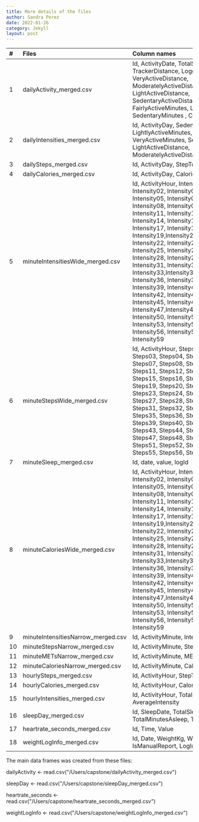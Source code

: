 ```yaml
---
title: More details of the files
author: Sandra Perez
date: 2022-01-26
category: Jekyll
layout: post
---
```


| # | Files | Column names |
| :---  | :--- |:--- |
| 1 | dailyActivity_merged.csv | Id, ActivityDate, TotalSteps, TotalDistance, TrackerDistance, LoggedActivitiesDistance, VeryActiveDistance,  ModeratelyActiveDistance, LightActiveDistance, SedentaryActiveDistance, VeryActiveMinutes, FairlyActiveMinutes, LightlyActiveMinutes, SedentaryMinutes , Calories |
| 2 | dailyIntensities_merged.csv | Id, ActivityDay, SedentaryMinutes, LightlyActiveMinutes, FairlyActiveMinutes, VeryActiveMinutes, SedentaryActiveDistance, LightActiveDistance,  ModeratelyActiveDistance,VeryActiveDistance |
| 3 | dailySteps_merged.csv | Id, ActivityDay, StepTotal  |
| 4 | dailyCalories_merged.csv | Id, ActivityDay, Calories |
| 5 | minuteIntensitiesWide_merged.csv | Id, ActivityHour, Intensity00, Intensity01, Intensity02, Intensity03, Intensity04, Intensity05, Intensity06, Intensity07, Intensity08, Intensity09, Intensity10, Intensity11, Intensity12, Intensity13, Intensity14, Intensity15, Intensity16, Intensity17, Intensity18, Intensity19,Intensity20, Intensity21, Intensity22, Intensity23, Intensity24, Intensity25, Intensity26,Intensity27, Intensity28, Intensity29, Intensity30, Intensity31, Intensity32, Intensity33,Intensity34, Intensity35, Intensity36, Intensity37, Intensity38, Intensity39, Intensity40,Intensity41, Intensity42, Intensity43, Intensity44, Intensity45, Intensity46, Intensity47,Intensity48, Intensity49, Intensity50, Intensity51, Intensity52, Intensity53, Intensity54, Intensity55, Intensity56, Intensity57, Intensity58, Intensity59 |
| 6 | minuteStepsWide_merged.csv | Id, ActivityHour, Steps00, Steps01, Steps02, Steps03, Steps04, Steps05, Steps06, Steps07, Steps08, Steps09, Steps10, Steps11, Steps12, Steps13, Steps14, Steps15, Steps16, Steps17, Steps18, Steps19, Steps20, Steps21, Steps22, Steps23, Steps24, Steps25, Steps26, Steps27, Steps28, Steps29, Steps30, Steps31, Steps32, Steps33, Steps34, Steps35, Steps36, Steps37, Steps38, Steps39, Steps40, Steps41, Steps42, Steps43, Steps44, Steps45, Steps46, Steps47, Steps48, Steps49, Steps50, Steps51, Steps52, Steps53, Steps54, Steps55, Steps56, Steps57, Steps58, Steps5 |
| 7 | minuteSleep_merged.csv |  Id, date, value, logId |
| 8 | minuteCaloriesWide_merged.csv| Id, ActivityHour, Intensity00, Intensity01, Intensity02, Intensity03, Intensity04, Intensity05, Intensity06, Intensity07, Intensity08, Intensity09, Intensity10, Intensity11, Intensity12, Intensity13, Intensity14, Intensity15, Intensity16, Intensity17, Intensity18, Intensity19,Intensity20, Intensity21, Intensity22, Intensity23, Intensity24, Intensity25, Intensity26,Intensity27, Intensity28, Intensity29, Intensity30, Intensity31, Intensity32, Intensity33,Intensity34, Intensity35, Intensity36, Intensity37, Intensity38, Intensity39, Intensity40,Intensity41, Intensity42, Intensity43, Intensity44, Intensity45, Intensity46, Intensity47,Intensity48, Intensity49, Intensity50, Intensity51, Intensity52, Intensity53, Intensity54, Intensity55, Intensity56, Intensity57, Intensity58, Intensity59 |
| 9 | minuteIntensitiesNarrow_merged.csv| Id, ActivityMinute, Intensity |
| 10 | minuteStepsNarrow_merged.csv | Id, ActivityMinute, Steps |
| 11 | minuteMETsNarrow_merged.csv | Id, ActivityMinute, METs |
| 12 | minuteCaloriesNarrow_merged.csv | Id, ActivityMinute, Calories |
| 13 | hourlySteps_merged.csv | Id, ActivityHour, StepTotal |
| 14 | hourlyCalories_merged.csv | Id, ActivityHour, Calories |
| 15 | hourlyIntensities_merged.csv | Id, ActivityHour, TotalIntensity, AverageIntensity |
| 16 | sleepDay_merged.csv | Id, SleepDate, TotalSleepRecords, TotalMinutesAsleep, TotalTimeInBed |
| 17 | heartrate_seconds_merged.csv | Id, Time, Value |
| 18 | weightLogInfo_merged.csv | Id, Date, WeightKg, WeightPounds, Fat, BMI, IsManualReport,  LogId |

The main data frames was created from these files:

dailyActivity <- read.csv("/Users/capstone/dailyActivity_merged.csv")

sleepDay <- read.csv("/Users/capstone/sleepDay_merged.csv")

heartrate_seconds <- read.csv("/Users/capstone/heartrate_seconds_merged.csv")

weightLogInfo <- read.csv("/Users/capstone/weightLogInfo_merged.csv")



[1]: https://www.kaggle.com/arashnic/fitbit
[2]: https://www.kaggle.com/arashnic